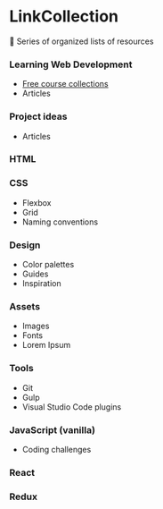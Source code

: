 # LinkCollection
🔗 Series of organized lists of resources

### Learning Web Development
- [Free course collections](https://github.com/jpacsai/LinkCollection/blob/master/learning.md#learning-paths)
- Articles

### Project ideas
- Articles

### HTML

### CSS
- Flexbox
- Grid
- Naming conventions

### Design
- Color palettes
- Guides
- Inspiration

### Assets
- Images
- Fonts
- Lorem Ipsum

### Tools
- Git
- Gulp
- Visual Studio Code plugins

### JavaScript (vanilla)
- Coding challenges

### React

### Redux
